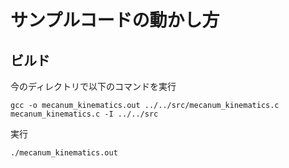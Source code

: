 # サンプルコードの動かし方
## ビルド
今のディレクトリで以下のコマンドを実行
```
gcc -o mecanum_kinematics.out ../../src/mecanum_kinematics.c mecanum_kinematics.c -I ../../src
```
実行
```
./mecanum_kinematics.out
```